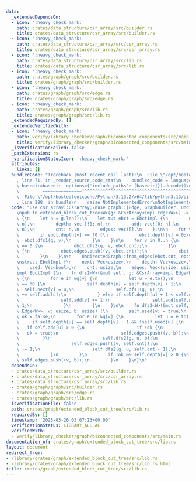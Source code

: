 ```yaml
---
data:
  _extendedDependsOn:
  - icon: ':heavy_check_mark:'
    path: crates/data_structure/csr_array/src/builder.rs
    title: crates/data_structure/csr_array/src/builder.rs
  - icon: ':heavy_check_mark:'
    path: crates/data_structure/csr_array/src/csr_array.rs
    title: crates/data_structure/csr_array/src/csr_array.rs
  - icon: ':heavy_check_mark:'
    path: crates/data_structure/csr_array/src/lib.rs
    title: crates/data_structure/csr_array/src/lib.rs
  - icon: ':heavy_check_mark:'
    path: crates/graph/graph/src/builder.rs
    title: crates/graph/graph/src/builder.rs
  - icon: ':heavy_check_mark:'
    path: crates/graph/graph/src/edge.rs
    title: crates/graph/graph/src/edge.rs
  - icon: ':heavy_check_mark:'
    path: crates/graph/graph/src/lib.rs
    title: crates/graph/graph/src/lib.rs
  _extendedRequiredBy: []
  _extendedVerifiedWith:
  - icon: ':heavy_check_mark:'
    path: verify/library_checker/graph/biconnected_components/src/main.rs
    title: verify/library_checker/graph/biconnected_components/src/main.rs
  _isVerificationFailed: false
  _pathExtension: rs
  _verificationStatusIcon: ':heavy_check_mark:'
  attributes:
    links: []
  bundledCode: "Traceback (most recent call last):\n  File \"/opt/hostedtoolcache/Python/3.13.2/x64/lib/python3.13/site-packages/onlinejudge_verify/documentation/build.py\"\
    , line 71, in _render_source_code_stat\n    bundled_code = language.bundle(stat.path,\
    \ basedir=basedir, options={'include_paths': [basedir]}).decode()\n          \
    \         ~~~~~~~~~~~~~~~^^^^^^^^^^^^^^^^^^^^^^^^^^^^^^^^^^^^^^^^^^^^^^^^^^^^^^^^^^^^^^^^^^\n\
    \  File \"/opt/hostedtoolcache/Python/3.13.2/x64/lib/python3.13/site-packages/onlinejudge_verify/languages/rust.py\"\
    , line 288, in bundle\n    raise NotImplementedError\nNotImplementedError\n"
  code: "use csr_array::CsrArray;\nuse graph::{Edge, GraphBuilder, UndirectedGraph};\n\
    \npub fn extended_block_cut_tree<W>(g: &CsrArray<impl Edge<W>>) -> CsrArray<usize>\
    \ {\n    let n = g.len();\n    let mut ebct = EbctImpl {\n        next: vec![!0;\
    \ n],\n        depth: vec![!0; n],\n        add: vec![0; n],\n        used: vec![false;\
    \ n],\n        cnt: n,\n        edges: vec![],\n    };\n\n    for v in 0..n {\n\
    \        if ebct.depth[v] == !0 {\n            ebct.depth[v] = 0;\n          \
    \  ebct.dfs1(g, v);\n        }\n    }\n\n    for v in 0..n {\n        if ebct.depth[v]\
    \ == 0 {\n            ebct.dfs2(g, v, ebct.cnt);\n        }\n        if g[v].is_empty()\
    \ {\n            ebct.edges.push((v, ebct.cnt));\n            ebct.cnt += 1;\n\
    \        }\n    }\n\n    UndirectedGraph::from_edges(ebct.cnt, ebct.edges)\n}\n\
    \nstruct EbctImpl {\n    next: Vec<usize>,\n    depth: Vec<usize>,\n    add: Vec<i32>,\n\
    \    used: Vec<bool>,\n    cnt: usize,\n    edges: Vec<(usize, usize)>,\n}\n\n\
    impl EbctImpl {\n    fn dfs1<W>(&mut self, g: &CsrArray<impl Edge<W>>, v: usize)\
    \ {\n        for e in &g[v] {\n            let u = e.to();\n            if self.depth[u]\
    \ == !0 {\n                self.depth[u] = self.depth[v] + 1;\n              \
    \  self.next[v] = u;\n                self.dfs1(g, u);\n                self.add[v]\
    \ += self.add[u];\n            } else if self.depth[u] + 1 < self.depth[v] {\n\
    \                self.add[v] += 1;\n                self.add[self.next[u]] -=\
    \ 1;\n            }\n        }\n    }\n\n    fn dfs2<W>(&mut self, g: &CsrArray<impl\
    \ Edge<W>>, v: usize, b: usize) {\n        self.used[v] = true;\n        let mut\
    \ ok = false;\n        for e in &g[v] {\n            let u = e.to();\n       \
    \     if self.depth[u] == self.depth[v] + 1 && !self.used[u] {\n             \
    \   if self.add[u] > 0 {\n                    if !ok {\n                     \
    \   ok = true;\n                        self.edges.push((v, b));\n           \
    \         }\n                    self.dfs2(g, u, b);\n                } else {\n\
    \                    self.edges.push((v, self.cnt));\n                    self.cnt\
    \ += 1;\n                    self.dfs2(g, u, self.cnt - 1);\n                }\n\
    \            }\n        }\n        if !ok && self.depth[v] > 0 {\n           \
    \ self.edges.push((v, b));\n        }\n    }\n}\n"
  dependsOn:
  - crates/data_structure/csr_array/src/builder.rs
  - crates/data_structure/csr_array/src/csr_array.rs
  - crates/data_structure/csr_array/src/lib.rs
  - crates/graph/graph/src/builder.rs
  - crates/graph/graph/src/edge.rs
  - crates/graph/graph/src/lib.rs
  isVerificationFile: false
  path: crates/graph/extended_block_cut_tree/src/lib.rs
  requiredBy: []
  timestamp: '2025-03-26 03:07:13+00:00'
  verificationStatus: LIBRARY_ALL_AC
  verifiedWith:
  - verify/library_checker/graph/biconnected_components/src/main.rs
documentation_of: crates/graph/extended_block_cut_tree/src/lib.rs
layout: document
redirect_from:
- /library/crates/graph/extended_block_cut_tree/src/lib.rs
- /library/crates/graph/extended_block_cut_tree/src/lib.rs.html
title: crates/graph/extended_block_cut_tree/src/lib.rs
---
```

